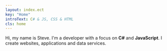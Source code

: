 ```yaml
---
layout: index.ect
key: "Home"
introText: C# & JS, CSS & HTML
cls: home
---
```

Hi, my name is Steve. I'm a developer with a focus on <strong>C#</strong> and <strong>JavaScript</strong>. I create websites, applications and data services.